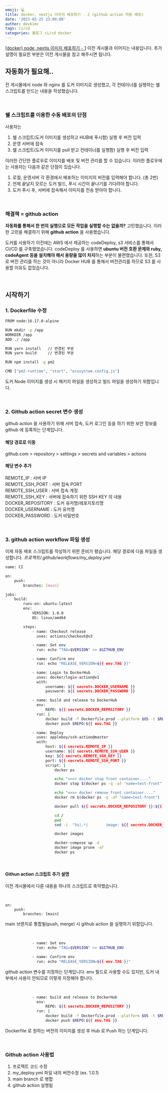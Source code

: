 ```yaml
---
emoji: 💻
title: docker, nextjs 이미지 배포하기 - 2 (github action 자동 배포)
date: '2023-02-25 23:00:00'
author: devkimc
tags: ci/cd
categories: 블로그 ci/cd docker
---
```


[[docker] node, nextjs 이미지 배포하기 - 1](https://devkimc.github.io/nextjs-deploy-with-docker-1/)
이전 게시물과 이어지는 내용입니다.
추가 설명이 필요한 부분은 이전 게시물을 참고 해주시면 됩니다.

## 자동화가 필요해..

전 게시물에서 node 와 nginx 를 도커 이미지로 생성했고,
각 컨테이너를 실행하는 쉘 스크립트를 만드는 내용을 작성했습니다.

<br />

### 쉘 스크립트를 이용한 수동 배포의 단점

사용자는

1. 쉘 스크립트(도커 이미지를 생성하고 HUB에 푸시함) 실행 후 버전 입력
2. 운영 서버에 접속
3. 쉘 스크립트(도커 이미지를 pull 받고 컨테이너를 실행함) 실행 후 버전 입력

이러한 간단한 플로우로 이미지를 배포 및 버전 관리를 할 수 있습니다.
이러한 플로우에는 사용자는 다음과 같은 단점이 있습니다.

1. 로컬, 운영서버 각 환경에서 배포하는 이미지의 버전를 입력해야 합니다. (총 2번)
2. 언제 끝날지 모르는 도커 빌드, 푸시 시간이 끝나기를 기다려야 합니다.
3. 도커 푸시 후, 서버에 접속해서 이미지를 전송 받아야 합니다.

<br />

### 해결책 = github action

**자동화를 통해서 한 번의 실행으로 모든 작업을 실행할 수는 없을까?** 고민했습니다.
이러한 고민을 해결하기 위해 **github action** 을 사용했습니다.

도커를 사용하기 이전에는 AWS 에서 제공하는 codeDeploy, s3 서비스를 통해서 CI/CD 를 구축했었습니다.
codeDeploy 를 사용하면 **ubuntu 버전 호환 문제와 ruby, codeAgent 등을 설치해야 해서 용량을 많이 차지**하는 부분이 불편했습니다.
또한, S3 로 버전 관리를 하는 것이 아니라 Docker HUB 를 통해서 버전관리를 하므로 S3 를 사용할 이유도 없었습니다.

<br />

## 시작하기

### 1. Dockerfile 수정

```bash
FROM node:16.17.0-alpine

RUN mkdir -p /app
WORKDIR /app
ADD ./ /app

RUN yarn install   // 변경된 부분
RUN yarn build     // 변경된 부분

RUN npm install -g pm2

CMD ["pm2-runtime", "start", "ecosystem.config.js"]
```

도커 Node 이미지를 생성 시 패키지 파일을 생성하고 빌드 파일을 생성하기 위함입니다.

<br />

### 2. Github action secret 변수 생성

github action 을 사용하기 위해 서버 접속, 도커 로그인 등을 하기 위한
보안 정보를 github 에 등록하는 단계입니다.

#### 해당 경로로 이동

github.com > repository > settings > secrets and variables > actions

#### 해당 변수 추가

REMOTE_IP : 서버 IP <br />
REMOTE_SSH_PORT : 서버 접속 PORT <br />
REMOTE_SSH_USER : 서버 접속 계정 <br />
REMOTE_SSH_KEY : 서버에 접속하기 위한 SSH KEY 의 내용 <br />
DOCKER_REPOSITORY : 도커 유저명/레포지토리명 <br />
DOCKER_USERNAME : 도커 유저명 <br />
DOCKER_PASSWORD : 도커 비밀번호 <br />

<br />

### 3. github action workflow 파일 생성

이제 자동 배포 스크립트를 작성하기 위한 준비가 됐습니다.
해당 경로에 다음 파일을 생성합니다.
_프로젝트/.github/workflows/my_deploy.yml_

```bash
name: CI

on:
    push:
        branches: [main]

jobs:
    build:
        runs-on: ubuntu-latest
        env:
            VERSION: 1.0.0
            OS: linux/amd64

        steps:
            - name: Checkout release
              uses: actions/checkout@v3

            - name: Set env
              run: echo "TAG=$VERSION" >> $GITHUB_ENV

            - name: Confirm env
              run: echo "RELEASE_VERSION=${{ env.TAG }}"

            - name: Login to DockerHub
              uses: docker/login-action@v1
              with:
                  username: ${{ secrets.DOCKER_USERNAME }}
                  password: ${{ secrets.DOCKER_PASSWORD }}

            - name: build and release to DockerHub
              env:
                  REPO: ${{ secrets.DOCKER_REPOSITORY }}
              run: |
                  docker build -f Dockerfile.prod --platform $OS -t $REPO:${{ env.TAG }} .
                  docker push $REPO:${{ env.TAG }}

            - name: Deploy
              uses: appleboy/ssh-action@master
              with:
                  host: ${{ secrets.REMOTE_IP }}
                  username: ${{ secrets.REMOTE_SSH_USER }}
                  key: ${{ secrets.REMOTE_SSH_KEY }}
                  port: ${{ secrets.REMOTE_SSH_PORT }}
                  script: |
                      docker ps

                      echo "=>>> docker stop front container...."
                      docker stop $(docker ps -q -af "name=test-front")

                      echo "=>>> docker remove front container...."
                      docker rm $(docker ps -q -af "name=test-front")

                      docker pull ${{ secrets.DOCKER_REPOSITORY }}:${{ env.TAG }}

                      cd /
                      pwd
                      sed -i  "5s|.*|        image: ${{ secrets.DOCKER_REPOSITORY }}:${{ env.TAG }}|g" docker-compose.yml

                      docker images

                      docker-compose up -d
                      docker image prune -af
                      docker ps
```

<br />

#### Githun action 스크립트 추가 설명

이전 게시물에서 다룬 내용을 하나의 스크립트로 축약했습니다.

<br />

```
on:
    push:
        branches: [main]

```

main 브랜치로 통합될(push, merge) 시 github action 을 실행하기 위함입니다.

<br />

```bash
            - name: Set env
              run: echo "TAG=$VERSION" >> $GITHUB_ENV

            - name: Confirm env
              run: echo "RELEASE_VERSION=${{ env.TAG }}"
```

github action 변수를 지정하는 단계입니다.
env 필드로 사용할 수도 있지만, 도커 내부에서 사용이 안되므로 이렇게 지정해야 합니다.

<br />

```bash
            - name: build and release to DockerHub
              env:
                  REPO: ${{ secrets.DOCKER_REPOSITORY }}
              run: |
                  docker build -f Dockerfile.prod --platform $OS -t $REPO:${{ env.TAG }} .
                  docker push $REPO:${{ env.TAG }}

```

Dockerfile 로 원하는 버전의 이미지를 생성 후 Hub 로 Push 하는 단계입니다.

<br />

### Github action 사용법

1. 프로젝트 코드 수정
2. my_deploy.yml 파일 내의 버전수정 (ex. 1.0.1)
3. main branch 로 병합
4. github action 실행됨

```toc

```
